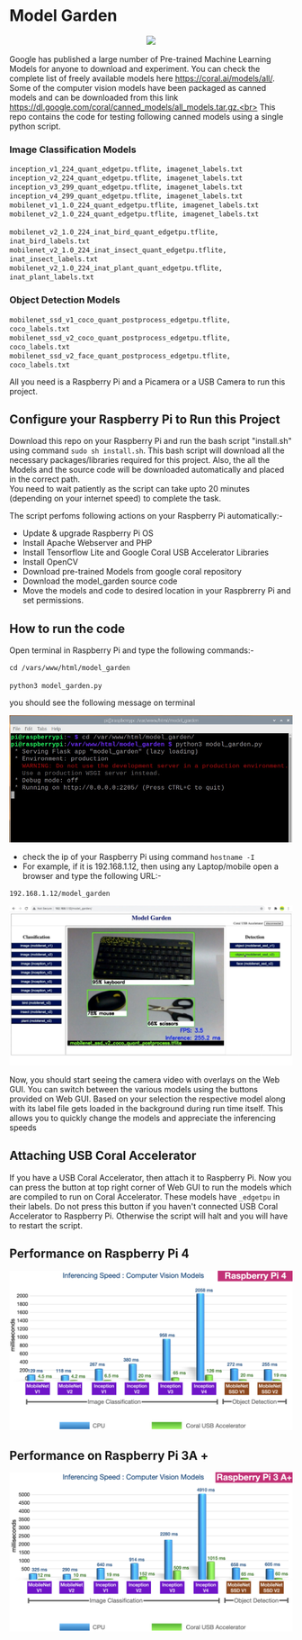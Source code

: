 # Model Garden

<p align="center">
   <img src="https://github.com/jiteshsaini/files/blob/main/img/model_garden.gif">
</p>

Google has published a large number of Pre-trained Machine Learning Models for anyone to download and experiment. You can check the complete list of freely available models here https://coral.ai/models/all/.
Some of the computer vision models have been packaged as canned models and can be downloaded from this link https://dl.google.com/coral/canned_models/all_models.tar.gz.<br>
This repo contains the code for testing following canned models using a single python script.<br>

### Image Classification Models
```
inception_v1_224_quant_edgetpu.tflite, imagenet_labels.txt
inception_v2_224_quant_edgetpu.tflite, imagenet_labels.txt
inception_v3_299_quant_edgetpu.tflite, imagenet_labels.txt
inception_v4_299_quant_edgetpu.tflite, imagenet_labels.txt
mobilenet_v1_1.0_224_quant_edgetpu.tflite, imagenet_labels.txt
mobilenet_v2_1.0_224_quant_edgetpu.tflite, imagenet_labels.txt

mobilenet_v2_1.0_224_inat_bird_quant_edgetpu.tflite, inat_bird_labels.txt
mobilenet_v2_1.0_224_inat_insect_quant_edgetpu.tflite, inat_insect_labels.txt
mobilenet_v2_1.0_224_inat_plant_quant_edgetpu.tflite, inat_plant_labels.txt
```

### Object Detection Models
```
mobilenet_ssd_v1_coco_quant_postprocess_edgetpu.tflite, coco_labels.txt
mobilenet_ssd_v2_coco_quant_postprocess_edgetpu.tflite, coco_labels.txt
mobilenet_ssd_v2_face_quant_postprocess_edgetpu.tflite, coco_labels.txt
```

All you need is a Raspberry Pi and a Picamera or a USB Camera to run this project.

## Configure your Raspberry Pi to Run this Project
Download this repo on your Raspberry Pi and run the bash script "install.sh" using command ```sudo sh install.sh```.
This bash script will download all the necessary packages/libraries required for this project. Also, the all the Models and the source code will be downloaded automatically and placed in the correct path. <br>
You need to wait patiently as the script can take upto 20 minutes (depending on your internet speed) to complete the task.

The script perfoms following actions on your Raspberry Pi automatically:- 

- Update & upgrade Raspberry Pi OS
- Install Apache Webserver and PHP
- Install Tensorflow Lite and Google Coral USB Accelerator Libraries
- Install OpenCV
- Download pre-trained Models from google coral repository
- Download the model_garden source code 
- Move the models and code to desired location in your Raspbrerry Pi and set permissions.

## How to run the code
Open terminal in Raspberry Pi and type the following commands:-
```
cd /vars/www/html/model_garden

python3 model_garden.py
```

you should see the following message on terminal
<p align="center">
   <img src="https://github.com/jiteshsaini/files/blob/main/img/terminal.jpg">
</p>


- check the ip of your Raspberry Pi using command ```hostname -I```
- For example, if it is 192.168.1.12, then using any Laptop/mobile open a browser and type the following URL:-<br>
```
192.168.1.12/model_garden
```

<p align="center">
   <img src="https://github.com/jiteshsaini/files/blob/main/img/model_garden_gui.jpg">
</p>


Now, you should start seeing the camera video with overlays on the Web GUI.
You can switch between the various models using the buttons provided on Web GUI. Based on your selection the respective model along with its label file gets loaded in the background during run time itself. This allows you to quickly change the models and appreciate the inferencing speeds<br>

## Attaching USB Coral Accelerator
If you have a USB Coral Accelerator, then attach it to Raspberry Pi. Now you can press the button at top right corner of Web GUI to run the models which are compiled to run on Coral Accelerator. These models have ```_edgetpu``` in their labels.
Do not press this button if you haven't connected USB Coral Accelerator to Raspberry Pi. Otherwise the script will halt and you will have to restart the script.

## Performance on Raspberry Pi 4

<p align="center">
   <img src="https://github.com/jiteshsaini/files/blob/main/img/graph_pi4.jpeg">
</p>

## Performance on Raspberry Pi 3A +

<p align="center">
   <img src="https://github.com/jiteshsaini/files/blob/main/img/graph_pi3a.jpeg">
</p>
